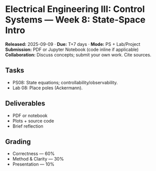 # Electrical Engineering III: Control Systems — Week 8: State-Space Intro
**Released:** 2025-09-09 · **Due:** T+7 days · **Mode:** PS + Lab/Project  
**Submission:** PDF or Jupyter Notebook (code inline if applicable)  
**Collaboration:** Discuss concepts; submit your own work. Cite sources.
## Tasks
- PS08: State equations; controllability/observability.
- Lab 08: Place poles (Ackermann).
## Deliverables
- PDF or notebook
- Plots + source code
- Brief reflection

## Grading
- Correctness — 60%  
- Method & Clarity — 30%  
- Presentation — 10%

